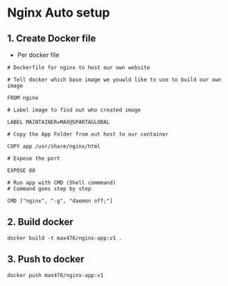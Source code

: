 # Nginx Auto setup

## 1. Create Docker file

- Per docker file 
```
# Dockerfile for nginx to host our own website

# Tell docker which base image we youwld like to use to build our own image

FROM nginx

# Label image to find out who created image

LABEL MAINTAINER=MAX@SPARTAGLOBAL

# Copy the App Folder from out host to our container

COPY app /usr/share/nginx/html

# Expose the port

EXPOSE 80

# Run app with CMD (Shell commmand)
# Command goes step by step

CMD ["nginx", "-g", "daemon off;"]
```

## 2. Build docker

```docker build -t max476/nginx-app:v1 .```

## 3. Push to docker

```docker push max476/nginx-app:v1```
